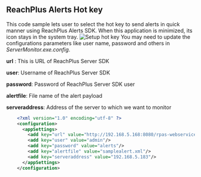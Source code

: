 ReachPlus Alerts Hot key
---------------
This code sample lets user to select the hot key to send alerts in quick manner using ReachPlus Alerts SDK. When this application is minimized, its icon stays in the system tray.
![Setup hot key](PanicButton.JPG)
You may need to update the configurations parameters like user name,  password and others in *ServerMonitor.exe.config*. 

**url** : This is URL of ReachPlus Server SDK

**user**: Username of ReachPlus Server SDK

**password**: Password of ReachPlus Server SDK user

**alertfile**: File name of the alert payload

**serveraddress**: Address of the server to which we want to monitor


```xml
    <?xml version="1.0" encoding="utf-8" ?>
    <configuration>
      <appSettings>
        <add key="url" value="http://192.168.5.168:8080/rpas-webservices/jobs"/>
        <add key="user" value="admin"/>
        <add key="password" value="alerts"/>
        <add key="alertfile" value="samplealert.xml"/>
        <add key="serveraddress" value="192.168.5.183"/>
      </appSettings>
    </configuration>
```


